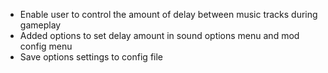 * Enable user to control the amount of delay between music tracks during gameplay
* Added options to set delay amount in sound options menu and mod config menu
* Save options settings to config file